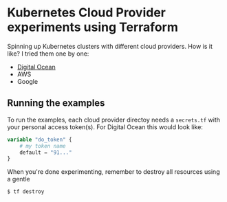 # Kubernetes Cloud Provider experiments using Terraform

Spinning up Kubernetes clusters with different cloud providers. How is it like? I tried them one by one:

* [Digital Ocean](digital-ocean/)
* AWS
* Google

## Running the examples

To run the examples, each cloud provider directoy needs a `secrets.tf` with your
personal access token(s). For Digital Ocean this would look like:

```terraform
variable "do_token" {
    # my token name
    default = "91..."
}
```

When you're done experimenting, remember to destroy all resources
using a gentle

```
$ tf destroy
```

